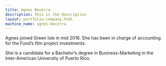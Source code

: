 ```yaml
---
title: Agnes Becerra
description: This is the description
layout: portfolio-company.html
machine_name: agnes-becerra
---
```


Agnes joined Green Isle in mid 2016. She has been in charge of accounting for the Fund’s film project investments.

She is a candidate for a Bachelor’s degree in Business-Marketing in the Inter-American University of Puerto Rico.